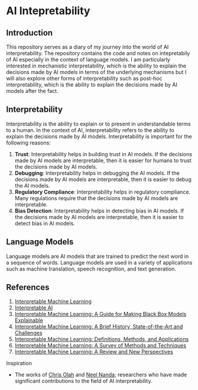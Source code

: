 # AI Intepretability
## Introduction
This repository serves as a diary of my journey into the world of AI interpretability. The repository contains the code and notes on intepretabily of AI especially in the context of language models. I am particularly interested in mechanistic interpretability, which is the ability to explain the decisions made by AI models in terms of the underlying mechanisms but I will also explore other forms of interpretability such as post-hoc interpretability, which is the ability to explain the decisions made by AI models after the fact.


## Interpretability
Interpretability is the ability to explain or to present in understandable terms to a human. In the context of AI, interpretability refers to the ability to explain the decisions made by AI models. Interpretability is important for the following reasons:
1. **Trust**: Interpretability helps in building trust in AI models. If the decisions made by AI models are interpretable, then it is easier for humans to trust the decisions made by AI models.
2. **Debugging**: Interpretability helps in debugging the AI models. If the decisions made by AI models are interpretable, then it is easier to debug the AI models.
3. **Regulatory Compliance**: Interpretability helps in regulatory compliance. Many regulations require that the decisions made by AI models are interpretable.
4. **Bias Detection**: Interpretability helps in detecting bias in AI models. If the decisions made by AI models are interpretable, then it is easier to detect bias in AI models.

## Language Models
Language models are AI models that are trained to predict the next word in a sequence of words. Language models are used in a variety of applications such as machine translation, speech recognition, and text generation.

## References
1. [Interpretable Machine Learning](https://christophm.github.io/interpretable-ml-book/)
2. [Interpretable AI](https://www.interpretable.ai/)
3. [Interpretable Machine Learning: A Guide for Making Black Box Models Explainable](https://christophm.github.io/interpretable-ml-book/)
4. [Interpretable Machine Learning: A Brief History, State-of-the-Art and Challenges](https://arxiv.org/abs/2102.00368)
5. [Interpretable Machine Learning: Definitions, Methods, and Applications](https://arxiv.org/abs/2102.00368)
6. [Interpretable Machine Learning: A Survey of Methods and Techniques](https://arxiv.org/abs/2102.00368)
7. [Interpretable Machine Learning: A Review and New Perspectives](https://arxiv.org/abs/2102.00368)

Inspiration
- The works of [Chris Olah](https://colah.github.io/) and [Neel Nanda](https://www.neelnanda.io/about); researchers who have made significant contributions to the field of AI interpretability.